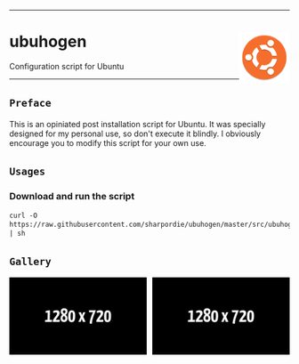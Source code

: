 <hr><div>
<a href="../.."><img align="right" height="91" src="assets/logo.svg" alt="logo"></a>
<h1>ubuhogen</h1>
<p>Configuration script for Ubuntu</p>
</div><hr>

## `Preface`

This is an opiniated post installation script for Ubuntu.
It was specially designed for my personal use, so don't execute it blindly.
I obviously encourage you to modify this script for your own use.

## `Usages`

### Download and run the script

```shell
curl -O https://raw.githubusercontent.com/sharpordie/ubuhogen/master/src/ubuhogen.sh | sh
```

## `Gallery`

<a href="assets/img1.png"><img src="assets/img1.png" width="49%"/></a><a><img src="assets/none.png" width="2%"/></a><a href="assets/img2.png"><img src="assets/img2.png" width="49%"/></a>
